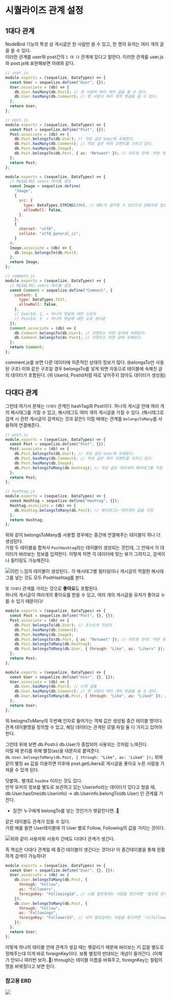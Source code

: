 ﻿# 시퀄라이즈 관계 설정

## 1대다 관계

NodeBird 기능의 특성 상 게시글은 한 사람만 쓸 수 있고, 한 명의 유저는 여러 개의 글을 쓸 수 있다.  
이러한 관계를 user와 post간의 `1 대 다` 관계에 있다고 말한다. 이러한 관계를 user.js와 post.js에 표현해보면 아래와 같다.

```jsx
// user.js
module.exports = (sequelize, DataTypes) => {
  const User = sequelize.define("User", {});
  User.associate = (db) => {
    db.User.hasMany(db.Post); // 한 사람이 여러 개의 글을 쓸 수 있다.
    db.User.hasMany(db.Comment); // 한 사람이 여러 개의 댓글을 쓸 수 있다.
  };
  return User;
};
```

```jsx
// post.js
module.exports = (sequelize, DataTypes) => {
  const Post = sequelize.define("Post", {});
  Post.associate = (db) => {
    db.Post.belongsTo(db.User); // 작성 글은 User에 속해있다.
    db.Post.hasMany(db.Comment); // 작성 글은 여러 코멘트를 가지고 있다.
    db.Post.hasMany(db.Image);
    db.Post.belongsTo(db.Post, { as: "Retweet" }); // 리트윗 관계: 어떤 게시글이 어떤 게시글의 리트윗
  };
  return Post;
};
```

```jsx
module.exports = (sequelize, DataTypes) => {
  // MySQL에는 users 테이블 생성
  const Image = sequelize.define(
    "Image",
    {
      src: {
        type: DataTypes.STRING(200), // URL이 길어질 수 있으므로 200자로 잡는다.
        allowNull: false,
      },
    },
    {
      charset: "utf8",
      collate: "utf8_general_ci",
    }
  );
  Image.associate = (db) => {
    db.Image.belongsTo(db.Post);
  };
  return Image;
};
```

```jsx
// comment.js
module.exports = (sequelize, DataTypes) => {
  // MySQL에는 users 테이블 생성
  const Comment = sequelize.define("Comment", {
    content: {
      type: DataTypes.TEXT,
      allowNull: false,
    },
    // UserId: 1, > 하나의 댓글에 대한 소유자
    // PostId: 3  > 하나의 댓글에 대한 소유 게시글
  });
  Comment.associate = (db) => {
    db.Comment.belongsTo(db.User); // 코멘트는 어떤 유저에 속해있다.
    db.Comment.belongsTo(dv.Post); // 코멘트는 어떤 글에 속해있다.
  };
  return Comment;
};
```

comment.js를 보면 다른 데이터에 의존적인 상태의 정보가 많다. (belongsTo만 사용된 구조)
이와 같은 구조일 경우 belongsTo를 넣게 되면 자동으로 테이블에 속해진 글의 데이터가 포함된다. (위 UserId, PostId처럼 따로 넣어주지 않아도 데이터가 생성됨)

## 다대다 관계

그런데 여기서 문제는 `다대다` 관계인 hashTag와 Post이다. 하나의 게시글 안에 여러 개의 해시태그를 가질 수 있고, 해시태그도 여러 개의 게시글을 가질 수 있다. (해시태그로 검색 시 관련 게시글이 검색되는 것과 같은!) 이럴 때에는 관계를 `belongsToMany`를 사용하여 연결해준다.

```jsx
// post.js
module.exports = (sequelize, DataTypes) => {
  const Post = sequelize.define("Post", {});
  Post.associate = (db) => {
    db.Post.belongsTo(db.User); // 작성 글은 User에 속해있다.
    db.Post.hasMany(db.Comment); // 작성 글은 여러 코멘트를 가지고 있다.
    db.Post.hasMany(db.Image);
    db.Post.belongsToMany(db.Hashtag); // 작성 글은 여러개의 해시태그를 가짐
  };
  return Post;
};
```

```jsx
// hashtag.js
module.exports = (sequelize, DataTypes) => {
  const Hashtag = sequelize.define("Hashtag", {});
  Hashtag.associate = (db) => {
    db.Hashtag.belongsToMany(db.Post); // 해시태그는 여러개의 글을 가짐
  };
  return Hashtag;
};
```

위와 같이 belongsToMany를 사용할 경우에는 중간에 연결해주는 테이블이 하나 더 생성된다.  
가령 두 테이블을 합쳐서 `PostHashtag`라는 테이블이 생성되는 것인데, 그 안에서 각 데이터가 바라보는 정보를 입력한다. 이렇게 하면 각 데이터에 맞는 뷰가 그려지고, 검색이나 필터링도 가능해진다.

![이런 느낌의 테이블이 생성된다.. 각 해시태그별 필터링이나 게시글의 적절한 해시태그를 넣는 것도 모두 PostHashtag를 본다.](../../img/210224-1.png)

또 `다대다` 관계를 가지는 것으로 **좋아요**도 포함된다.  
하나의 게시글이 여러개의 좋아요를 받을 수 있고, 여러 개의 게시글을 유저가 좋아요 누를 수 있기 때문이다!

```jsx
module.exports = (sequelize, DataTypes) => {
  const Post = sequelize.define("Post", {}, {});
  Post.associate = (db) => {
    db.Post.belongsTo(db.User); // 포스트의 작성자
    db.Post.hasMany(db.Comment);
    db.Post.hasMany(db.Image);
    db.Post.belongsTo(db.Post, { as: "Retweet" }); // 리트윗 관계: 어떤 게시글이 어떤 게시글의 리트윗 게시글(1대 다 관계)
    db.Post.belongsToMany(db.Hashtag);
    db.Post.belongsToMany(db.User, { through: "Like", as: "Likers" }); // 포스트의 좋아요를 누른 사람들
  };
  return Post;
};

module.exports = (sequelize, DataTypes) => {
  const User = sequelize.define("User", {}, {});
  User.associate = (db) => {
    db.User.hasMany(db.Post); // 나의 글들
    db.User.hasMany(db.Comment); // 한 사람이 여러 개의 댓글을 쓸 수 있다.
    db.User.belongsToMany(db.Post, { through: "Like", as: "Liked" }); // 내가 좋아요를 누른 글들
  };
  return User;
};
```

위 belognsToMany의 두번째 인자로 들어가는 객체 값은 생성될 중간 테이블 명이다.  
관계 테이블명을 정의할 수 있고, 해당 데이터는 관계된 모델 파일 둘 다 가지고 있어야 한다.

그런데 위에 보면 db.Post나 db.User가 중첩되어 사용되는 것처럼 느껴진다.  
이럴 때 분리를 위해 별칭(as)을 대문자로 붙여준다.  
`db.User.belongsToMany(db.Post, { through: "Like", as: 'Liked' });`
위와 같이 별칭 as 값을 이용하면 이후에 post.getLikers로 게시글을 좋아요 누른 사람을 가져올 수 있게 된다.

덧붙여.. 별개로 `hasOne` 이라는 것도 있다.  
만약 유저의 정보를 별도로 보관하고 있는 Userinfo라는 데이터가 있다고 쳤을 때, db.User.hasOne(db.Userinfo) → db.Userinfo.belongTo(db.User) 인 관계를 가진다.

- 잠깐! 누구에게 belongTo를 넣는 것인가가 헷갈린다면..🥺

같은 테이블도 관계가 있을 수 있다.  
가령 예를 들면 User테이블에 각 User 별로 Follow, Following의 값을 가지는 것이다.

![위와 같이 사용자와 사용자 간에도 다대다 관계가 생긴다.](../../img/210224-2.png)

즉 핵심은 다대다 관계일 때 중간 테이블이 생긴다는 것이다! 이 중간테이블을 통해 원활하게 검색이 가능하다!

```jsx
module.exports = (sequelize, DataTypes) => {
  const User = sequelize.define("User", {}, {});
  User.associate = (db) => {
    db.User.belongsToMany(db.Post, {
      through: "Follow",
      as: "Followers",
      foreignKey: "FollowingId", // 나를 팔로워하는 사람을 찾으려면 '팔로잉 한사람(followingId)'를 찾아야한다.
    });
    db.User.belongsToMany(db.Post, {
      through: "Follow",
      as: "Followings",
      foreignKey: "FollowerId", // 내가 팔로잉하는 사람을 찾으려면 '나(followerId)'를 먼저 찾아야한다.
    });
  };
  return User;
};
```

이렇게 하나의 테이블 안에 관계가 생길 때는 헷갈리기 때문에 바라보는 키 값을 별도로 정해주는데 이게 바로 foreignKey이다. 보통 별칭의 반대되는 개념이 들어간다. (이해가 안되니 여러번 보자..🧐)
through는 테이블 이름을 바꿔주고, foreignKey는 컬럼의 명을 바꿔줬다고 보면 된다.

### 참고용 ERD

![](../../img/210224-3.png)
